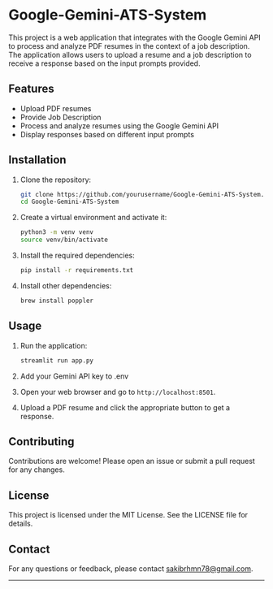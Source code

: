 # Google-Gemini-ATS-System

This project is a web application that integrates with the Google Gemini API to process and analyze PDF resumes in the context of a job description. The application allows users to upload a resume and a job description to receive a response based on the input prompts provided.

## Features

- Upload PDF resumes
- Provide Job Description
- Process and analyze resumes using the Google Gemini API
- Display responses based on different input prompts

## Installation

1. Clone the repository:
    ```sh
    git clone https://github.com/yourusername/Google-Gemini-ATS-System.git
    cd Google-Gemini-ATS-System
    ```

2. Create a virtual environment and activate it:
    ```sh
    python3 -m venv venv
    source venv/bin/activate
    ```

3. Install the required dependencies:
    ```sh
    pip install -r requirements.txt
    ```

4. Install other dependencies:
    ```sh
    brew install poppler
    ```


## Usage

1. Run the application:
    ```sh
    streamlit run app.py
    ```

2. Add your Gemini API key to .env

3. Open your web browser and go to `http://localhost:8501`.

4. Upload a PDF resume and click the appropriate button to get a response.

## Contributing

Contributions are welcome! Please open an issue or submit a pull request for any changes.

## License

This project is licensed under the MIT License. See the LICENSE file for details.

## Contact

For any questions or feedback, please contact [sakibrhmn78@gmail.com](mailto:sakibrhmn78@gmail.com).

---